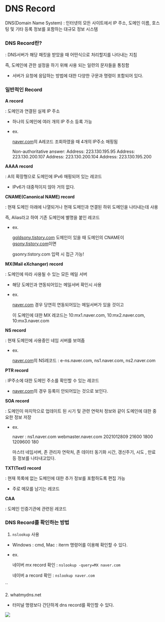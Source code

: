 # DNS Record

DNS(Domain Name System) : 인터넷의 모든 사이트에서 IP 주소, 도메인 이름, 호스팅 및 기타 등록 정보를 포함하는 대규모 정보 시스템

### DNS Record란? <a href="#ed6bd121-8c82-433f-81a2-60106f8a189b" id="ed6bd121-8c82-433f-81a2-60106f8a189b"></a>

: DNS서버가 해당 패킷을 받았을 때 어떤식으로 처리할지를 나타내는 지침

즉, 도메인에 관한 설정을 하기 위해 사용 되는 일련의 문자들을 통칭함

* 서버가 요청에 응답하는 방법에 대한 다양한 구문과 명령이 포함되어 있다.



### 일반적인 Record <a href="#484826b2-0d84-4918-8c02-30ca64e21a55" id="484826b2-0d84-4918-8c02-30ca64e21a55"></a>

**A record**

: 도메인과 연결된 실제 IP 주소

* 하나의 도메인에 여러 개의 IP 주소 등록 가능
*   ex.

    [naver.com](http://naver.com/)의 A레코드 조회하였을 때 4개의 IP주소 매핑됨

    Non-authoritative answer: Address: 223.130.195.95 Address: 223.130.200.107 Address: 223.130.200.104 Address: 223.130.195.200



**AAAA record**

: A의 확장형으로 도메인에 IPv6 매핑되어 있는 레코드

* IPv6가 대중적이지 않아 거의 없다.



**CNAME(Canonical NAME) record**

: 현재 도메인 아래에 나열되거나 현재 도메인과 연결된 하위 도메인을 나타내는데 사용

즉, Alias라고 하여 기존 도메인에 별명을 붙인 레코드

*   ex.

    [goldsony.tistory.com](http://goldsony.tistory.com/) 도메인이 있을 때 도메인의 CNAME이 [gsony.tistory.com](http://gsony.tistory.com/)이면

    gsonry.tistory.com 입력 시 접근 가능!



**MX(Mail eXchanger) record**

: 도메인에 따라 사용될 수 있는 모든 메일 서버

* 해당 도메인과 연동되어있는 메일서버 확인시 사용
*   ex.

    [naver.com](http://naver.com/) 경우 당연히 연동되어있는 메일서버가 있을 것이고

    이 도메인에 대한 MX 레코드는 10:mx1.naver.com, 10:mx2.naver.com, 10:mx3.naver.com



**NS record**

: 현재 도메인에 사용중인 네임 서버를 보여줌

*   ex.

    [naver.com](http://naver.com/)의 NS레코드 : e-ns.naver.com, ns1.naver.com, ns2.naver.com



**PTR record**

: IP주소에 대한 도메인 주소를 확인할 수 있는 레코드

* [naver.com](http://naver.com/)의 경우 등록이 안되어있는 것으로 보인다.



**SOA record**

: 도메인이 마지막으로 업데이트 된 시기 및 관련 연락처 정보와 같이 도메인에 대한 중요한 정보 저장

*   ex.

    naver : ns1.naver.com webmaster.naver.com 2021012809 21600 1800 1209600 180

    마스터 네임서버, 존 관리자 연락처, 존 데이터 동기화 시간, 갱신주기, 시도 , 만료 등 정보를 나타내고있다.



**TXT(Text) record**

: 현재 목록에 없는 도메인에 대한 추가 정보를 포함하도록 편집 가능

* 주로 메모를 남기는 레코드



**CAA**

: 도메인 인증기관에 관련된 레코드



### DNS Record를 확인하는 방법 <a href="#35e73540-0299-407a-8386-5a3845cf1e21" id="35e73540-0299-407a-8386-5a3845cf1e21"></a>

1. `nslookup` 사용

* Windows : cmd, Mac : iterm 명령어를 이용해 확인할 수 있다.
*   ex.

    네이버 mx record 확인 : `nslookup -query=MX naver.com`

    네이버 a record 확인 : `nslookup naver.com`

``

&#x20; 2\. whatmydns.net

* 터미널 명령보다 간단하게 dns record를 확인할 수 있다.

[![](https://www.whatsmydns.net/images/logo-og.png)](https://www.whatsmydns.net/)
